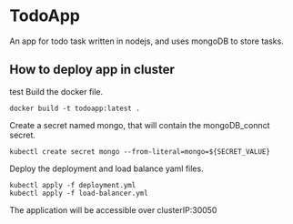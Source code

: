 # TodoApp

An app for todo task written in nodejs, and uses mongoDB to store tasks.

## How to deploy app in cluster
test
Build the docker file.

```docker
docker build -t todoapp:latest .
```

Create a secret named mongo, that will contain the mongoDB_connct secret.

```kubectl
kubectl create secret mongo --from-literal=mongo=${SECRET_VALUE}
```

Deploy the deployment and load balance yaml files.

```docker
kubectl apply -f deployment.yml
kubectl apply -f load-balancer.yml
```

The application will be accessible over clusterIP:30050
